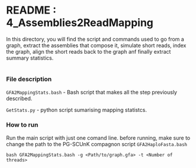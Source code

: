 # README : 4_Assemblies2ReadMapping

In this directory, you will find the script and commands used to go from a graph, extract the assemblies that compose it, simulate short reads, index the graph, align the short reads back to the graph anf finally extract summary statistics.

#

### File description 

`GFA2MappingStats.bash` - Bash script that makes all the step previously described.

`GetStats.py` - python script sumarising mapping statistcs.

### How to run

Run the main script with just one comand line.
before running, make sure to change the path to the PG-SCUnK compagnon script `GFA2HaploFasta.bash`

```
bash GFA2MappingStats.bash -g <Path/to/graph.gfa> -t <Number of threads>
```
